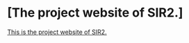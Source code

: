 [The project website of SIR2.]
==
[This is the project website of SIR2.](https://sirsquare.github.io/Benchmarking_Singlae_image_reflection_removal_algorithms.htm)
